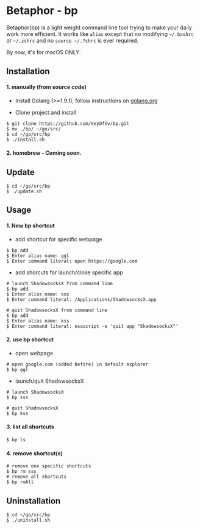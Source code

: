 # Betaphor - bp

Betaphor(bp) is a light weight command line tool trying to make your daily work more efficient. It works like `alias` except that no modifying `~/.bashrc` or  `~/.zshrc` and no `source ~/.?shrc` is ever required.

By now, it's for macOS ONLY.

## Installation

#### 1. manually (from source code)

* Install Golang (>=1.9.1), follow instructions on [golang.org](https://golang.org/dl/)

* Clone project and install

```shell
$ git clone https://github.com/keyOfVv/bp.git
$ mv ./bp/ ~/go/src/
$ cd ~/go/src/bp
$ ./install.sh
```

#### 2. homebrew - Coming soon.

## Update

```shell
$ cd ~/go/src/bp
$ ./update.sh
```

## Usage

#### 1. New bp shortcut

* add shortcut for specific webpage

```shell
$ bp add
$ Enter alias name: ggl
$ Enter command literal: open https://google.com
```

* add shorcuts for launch/close specific app

```shell
# launch ShadowsocksX from command line
$ bp add
$ Enter alias name: sss
$ Enter command literal: /Applications/ShadowsocksX.app
```

```shell
# quit ShadowsocksX from command line
$ bp add
$ Enter alias name: kss
$ Enter command literal: osascript -e 'quit app "ShadowsocksX"'
```

#### 2. use bp shortcut

* open webpage

```shell
# open google.com (added before) in default explorer
$ bp ggl
```
* launch/quit ShadowsocksX

```shell
# launch ShadowsocksX
$ bp sss

# quit ShadowsocksX
$ bp kss
```

#### 3. list all shortcuts

```shell
$ bp ls
```

#### 4. remove shortcut(s)

```shell
# remove one specific shortcuts
$ bp rm sss
# remove all shortcuts
$ bp rmAll
```
## Uninstallation

```shell
$ cd ~/go/src/bp
$ ./uninstall.sh
```

